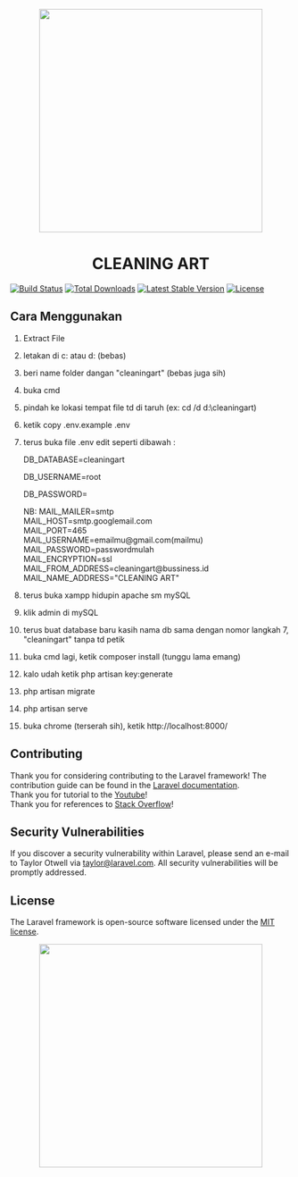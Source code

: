<p align="center"><img src="https://www.gematsu.com/wp-content/uploads/2020/03/Genshin-Impact_2020_03-16-20_001.png" width="400"></p>
<h1 align="center" color:"#3498DB" >CLEANING ART</h1>

<a href="https://travis-ci.org/laravel/framework"><img src="https://travis-ci.org/laravel/framework.svg" alt="Build Status"></a>
<a href="https://packagist.org/packages/laravel/framework"><img src="https://poser.pugx.org/laravel/framework/d/total.svg" alt="Total Downloads"></a>
<a href="https://packagist.org/packages/laravel/framework"><img src="https://poser.pugx.org/laravel/framework/v/stable.svg" alt="Latest Stable Version"></a>
<a href="https://packagist.org/packages/laravel/framework"><img src="https://poser.pugx.org/laravel/framework/license.svg" alt="License"></a>
</p>

## Cara Menggunakan

1. Extract File 
2. letakan di c: atau d: (bebas)
3. beri name folder dangan "cleaningart" (bebas juga sih)
4. buka cmd
5. pindah ke lokasi tempat file td di taruh (ex: cd /d d:\cleaningart)
6. ketik copy .env.example .env
7. terus buka file .env edit seperti dibawah :

	<p>DB_DATABASE=cleaningart</p>
	<p>DB_USERNAME=root</p>
	<p>DB_PASSWORD=</p>
    NB:
    MAIL_MAILER=smtp
    <br>MAIL_HOST=smtp.googlemail.com
    <br>MAIL_PORT=465
    <br>MAIL_USERNAME=emailmu@gmail.com(mailmu)
    <br>MAIL_PASSWORD=passwordmulah
    <br>MAIL_ENCRYPTION=ssl
    <br>MAIL_FROM_ADDRESS=cleaningart@bussiness.id
    <br>MAIL_NAME_ADDRESS="CLEANING ART"

8. terus buka xampp hidupin apache sm mySQL
9. klik admin di mySQL
10. terus buat database baru kasih nama db sama dengan nomor langkah 7, "cleaningart"  tanpa td petik
11. buka cmd lagi, ketik composer install (tunggu lama emang)
12. kalo udah ketik php artisan key:generate
13. php artisan migrate
14. php artisan serve
15. buka chrome (terserah sih), ketik http://localhost:8000/



## Contributing

Thank you for considering contributing to the Laravel framework! The contribution guide can be found in the [Laravel documentation](https://laravel.com/docs/contributions).
<br>Thank you for tutorial to the [Youtube](https://www.youtube.com/)!
<br>Thank you for references to [Stack Overflow](https://stackoverflow.com/)! 
## Security Vulnerabilities

If you discover a security vulnerability within Laravel, please send an e-mail to Taylor Otwell via [taylor@laravel.com](mailto:taylor@laravel.com). All security vulnerabilities will be promptly addressed.

## License

The Laravel framework is open-source software licensed under the [MIT license](https://opensource.org/licenses/MIT).


<p align="center"><img src="https://media1.tenor.com/images/e98a5d3d8a924d685e88361e93c5172a/tenor.gif?itemid=15792714" width="400"></p>
<p align="center">

